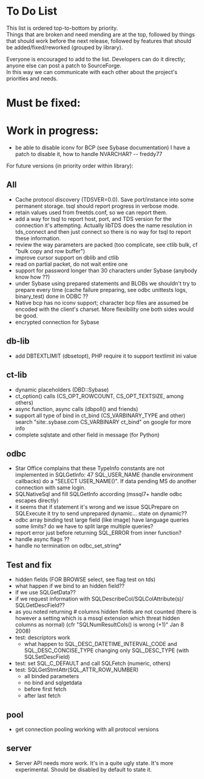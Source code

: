 To Do List
==========

This list is ordered top-to-bottom by priority.  
Things that are broken and need mending are at the top, 
followed by things that should work before the next release, 
followed by features that should be added/fixed/reworked (grouped by library).  

Everyone is encouraged to add to the list.  Developers can do it directly; 
anyone else can post a patch to SourceForge.  
In this way we can communicate with each
other about the project's priorities and needs.  

Must be fixed:
====

Work in progress:
====

* be able to disable iconv for BCP (see Sybase documentation)
  I have a patch to disable it, how to handle NVARCHAR? -- freddy77

For future versions (in priority order within library):

All
----

* Cache protocol discovery (TDSVER=0.0). Save port/instance into some permanent storage.
  tsql should report progress in verbose mode.
* retain values used from freetds.conf, so we can report them.
* add a way for tsql to report host, port, and TDS version for 
  the connection it's attempting.
  Actually libTDS does the name resolution in tds_connect and then
  just connect so there is no way for tsql to report these information.
* review the way parameters are packed 
  (too complicate, see ctlib bulk, cf "bulk copy and row buffer")
* improve cursor support on dblib and ctlib
* read on partial packet, do not wait entire one
* support for password longer than 30 characters under Sybase
  (anybody know how ??)
* under Sybase using prepared statements and BLOBs we shouldn't try to
  prepare every time (cache failure preparing, see odbc unittests logs,
  binary_test)
  done in ODBC ??
* Native bcp has no iconv support; character bcp files are assumed be encoded
  with the client's charset.  More flexibility one both sides would be good.  
* encrypted connection for Sybase

db-lib
----

* add DBTEXTLIMIT (dbsetopt), PHP require it to support textlimit ini value

ct-lib
----

* dynamic placeholders (DBD::Sybase)
* ct_option() calls (CS_OPT_ROWCOUNT, CS_OPT_TEXTSIZE, among others)
* async function, async calls (dbpoll() and friends)
* support all type of bind in ct_bind (CS_VARBINARY_TYPE and other)
  search "site:.sybase.com CS_VARBINARY ct_bind" on google for more info
* complete sqlstate and other field in message (for Python)

odbc
----

* Star Office complains that these TypeInfo constants are not implemented in SQLGetInfo:
	47      SQL_USER_NAME
  (handle environment callbacks)
  do a "SELECT USER_NAME()". If data pending MS do another connection with 
  same login.
* SQLNativeSql and fill SQLGetInfo according (mssql7+ handle odbc escapes 
  directly)
* it seems that if statement it's wrong and we issue SQLPrepare on SQLExecute
  it try to send unprepared dynamic... state on dynamic??
* odbc array binding
  test large field (like image) have language queries some limits?
  do we have to split large multiple queries?
* report error just before returning SQL_ERROR from inner function?
* handle async flags ??
* handle no termination on odbc_set_string*

Test and fix
----

* hidden fields (FOR BROWSE select, see flag test on tds)
 * what happen if we bind to an hidden field??
 * if we use SQLGetData??
 * if we request information with SQLDescribeCol/SQLColAttribute(s)/
   SQLGetDescField??
 * as you noted returning # columns hidden fields are not counted (there
   is however a setting which is a mssql extension which threat hidden
   columns as normal)
 (cfr "SQLNumResultCols() is wrong (+1)" Jan 8 2008)
* test: descriptors work
  * what happen to SQL_DESC_DATETIME_INTERVAL_CODE and SQL_DESC_CONCISE_TYPE
    changing only SQL_DESC_TYPE (with SQLSetDescField)
* test: set SQL_C_DEFAULT and call SQLFetch (numeric, others)
* test: SQLGetStmtAttr(SQL_ATTR_ROW_NUMBER)
  * all binded parameters
  * no bind and sqlgetdata
  * before first fetch
  * after last fetch


pool
----

* get connection pooling working with all protocol versions

server
----

* Server API needs more work. It's in a quite ugly state.
  It's more experimental. Should be disabled by default to state it.
